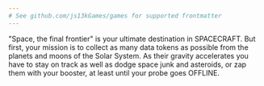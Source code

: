 ```yaml
---
# See github.com/js13kGames/games for supported frontmatter
---
```

"Space, the final frontier" is your ultimate destination in SPACECRAFT. But first, your mission is to collect as many data tokens as possible from the planets and moons of the Solar System. As their gravity accelerates you have to stay on track as well as dodge space junk and asteroids, or zap them with your booster, at least until your probe goes OFFLINE.